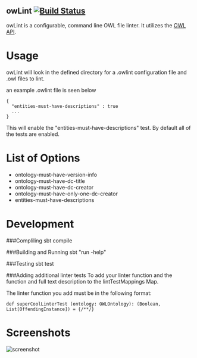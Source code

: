 owLint [![Build Status](https://travis-ci.org/Samangan/owLint.svg?branch=master)](http://travis-ci.org/Samangan/owLint)
------


owLint is a configurable, command line OWL file linter. It utilizes the [OWL API](https://github.com/owlcs/owlapi).

Usage
=====

owLint will look in the defined directory for a .owlint configuration file and .owl files to lint.

an example .owlint file is seen below

```
{
  "entities-must-have-descriptions" : true
  ...
}

```
This will enable the "entities-must-have-descriptions" test. By default all of the tests are enabled.


List of Options
=====================
  * ontology-must-have-version-info
  * ontology-must-have-dc-title
  * ontology-must-have-dc-creator
  * ontology-must-have-only-one-dc-creator
  * entities-must-have-descriptions
  

Development
===========

###Compliling
sbt compile

###Building and Running
sbt "run -help"

###Testing
sbt test

###Adding additional linter tests
To add your linter function and the function and full text description to the lintTestMappings Map.

The linter function you add must be in the following format:

```def superCoolLinterTest (ontology: OWLOntology): (Boolean, List[OffendingInstance]) = {/**/}```


Screenshots
===========
![screenshot](http://i.imgur.com/aKP7x86.png)

